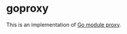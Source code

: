 # goproxy

This is an implementation of [Go module proxy](https://golang.org/cmd/go/#hdr-Module_downloading_and_verification).
